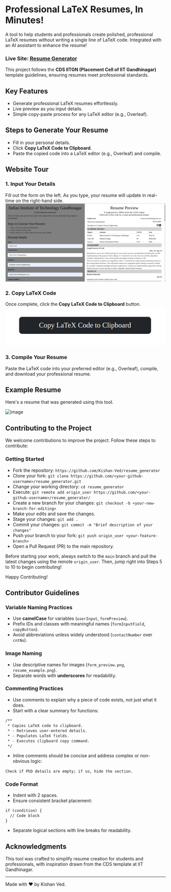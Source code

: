 # Professional LaTeX Resumes, In Minutes!

A tool to help students and professionals create polished, professional LaTeX resumes without writing a single line of LaTeX code. Integrated with an AI assistant to enhance the resume! 

### **Live Site**: [Resume Generator](https://kishan-ved.github.io/resume_generator/resumegenerator.html)

This project follows the **CDS IITGN (Placement Cell of IIT Gandhinagar)** template guidelines, ensuring resumes meet professional standards.

## **Key Features**
- Generate professional LaTeX resumes effortlessly.
- Live preview as you input details.
- Simple copy-paste process for any LaTeX editor (e.g., Overleaf).

## **Steps to Generate Your Resume**

- Fill in your personal details.
- Click **Copy LaTeX Code to Clipboard**.
- Paste the copied code into a LaTeX editor (e.g., Overleaf) and compile.

## **Website Tour**

### **1. Input Your Details**
Fill out the form on the left. As you type, your resume will update in real-time on the right-hand side.  
![Form](./images/form_preview.png)

### **2. Copy LaTeX Code**
Once complete, click the **Copy LaTeX Code to Clipboard** button.  
![Form](./images/latex_copy_button.png)

### **3. Compile Your Resume**
Paste the LaTeX code into your preferred editor (e.g., Overleaf), compile, and download your professional resume.  

## **Example Resume**

Here's a resume that was generated using this tool.

![image](https://github.com/user-attachments/assets/d603267a-04c2-4a20-95e6-bb9d9babba6b)

## **Contributing to the Project**

We welcome contributions to improve the project. Follow these steps to contribute:

### **Getting Started**

- Fork the repository: `https://github.com/Kishan-Ved/resume_generator`
- Clone your fork: `git clone https://github.com/<your-github-username>/resume_generator.git`
- Change your working directory: `cd resume_generator`
- Execute: `git remote add origin_user https://github.com/<your-github-username>/resume_generator/`
- Create a new branch for your changes: `git checkout -b <your-new-branch-for-editing>`
- Make your edits and save the changes.
- Stage your changes: `git add .`
- Commit your changes: `git commit -m "Brief description of your changes"`
- Push your branch to your fork: `git push origin_user <your-feature-branch>`
- Open a Pull Request (PR) to the main repository.


Before starting your work, always switch to the `main` branch and pull the latest changes using the remote `origin_user`. Then, jump right into Steps 5 to 10 to begin contributing!

Happy Contributing!

## Contributor Guidelines

### Variable Naming Practices

- Use **camelCase** for variables (`userInput`, `formPreview`).
- Prefix IDs and classes with meaningful names (`formInputField`, `copyButton`).
- Avoid abbreviations unless widely understood (`contactNumber` over `cntNo`).

### Image Naming

- Use descriptive names for images (`form_preview.png`, `resume_example.png`).
- Separate words with **underscores** for readability.

### Commenting Practices

- Use comments to explain why a piece of code exists, not just what it does.
- Start with a clear summary for functions:

```
/**
 * Copies LaTeX code to clipboard.
 * - Retrieves user-entered details.
 * - Populates LaTeX fields.
 * - Executes clipboard copy command.
 */

```

- Inline comments should be concise and address complex or non-obvious logic:

``` Check if PhD details are empty; if so, hide the section. ```

### Code Format

- Indent with 2 spaces.
- Ensure consistent bracket placement:

``` 
if (condition) {
  // Code block
}
```

- Separate logical sections with line breaks for readability.

## Acknowledgments

This tool was crafted to simplify resume creation for students and professionals, with inspiration drawn from the CDS template at IIT Gandhinagar.

---

Made with ❤️ by Kishan Ved.
